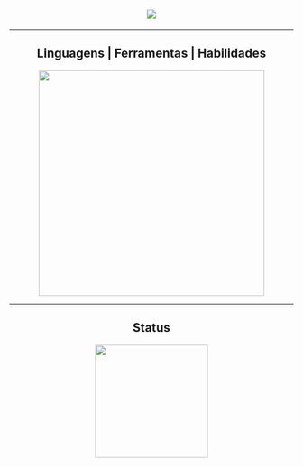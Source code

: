 <h1 align="center">
  <a href="https://git.io/typing-svg">
    <img src="https://readme-typing-svg.herokuapp.com/?lines=Prazer!+👋&center=true&size=30">
  </a>
</h1>

<hr>
<h2 align="center"> Linguagens | Ferramentas | Habilidades </h2>

<p align="center">
<a href="https://go-skill-icons.vercel.app/">
<img align="center" height="400" width="400" src="https://go-skill-icons.vercel.app/api/icons?i=git,java,spring,javascript,css,html&theme=light" />    
</a>
</p>
<hr>

<h2 align="center"> Status </h2>

<p align="center">
  <a href="https://github.com/anuraghazra/github-readme-stats" title="Go to Source">
    <img height="200" src="https://github-readme-stats.vercel.app/api/top-langs/?username=victor-castro1&hide=c%23,powershell,Mathematica,Ruby,Objective-C,Objective-C%2b%2b,Cuda&title_color=61dafb&text_color=ffffff&icon_color=61dafb&bg_color=20232a&langs_count=8&layout=compact&border_color=61dafb&hide_border=true&size_weight=0.5&count_weight=0.5" />
  </a>
</p>

   

